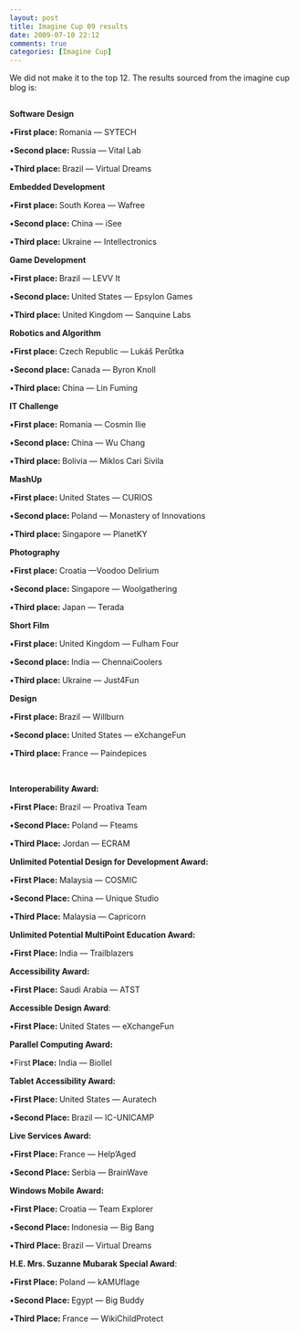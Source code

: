 ```yaml
---
layout: post
title: Imagine Cup 09 results
date: 2009-07-10 22:12
comments: true
categories: [Imagine Cup]
---
```

We did not make it to the top 12. The results sourced from the imagine cup blog is:
<p style="padding-top:15px;margin:0;"><strong>Software Design</strong></p>
<p style="padding-top:15px;margin:0;">•<strong>First place: </strong>Romania — SYTECH</p>
<p style="padding-top:15px;margin:0;">•<strong>Second place: </strong>Russia — Vital Lab</p>
<p style="padding-top:15px;margin:0;">•<strong>Third place: </strong>Brazil — Virtual Dreams</p>
<p style="padding-top:15px;margin:0;"><strong>Embedded Development</strong></p>
<p style="padding-top:15px;margin:0;">•<strong>First place: </strong>South Korea — Wafree</p>
<p style="padding-top:15px;margin:0;">•<strong>Second place: </strong>China — iSee</p>
<p style="padding-top:15px;margin:0;">•<strong>Third place: </strong>Ukraine — Intellectronics</p>
<p style="padding-top:15px;margin:0;"><strong>Game Development</strong></p>
<p style="padding-top:15px;margin:0;">•<strong>First place: </strong>Brazil — LEVV It</p>
<p style="padding-top:15px;margin:0;">•<strong>Second place: </strong>United States — Epsylon Games</p>
<p style="padding-top:15px;margin:0;">•<strong>Third place: </strong>United Kingdom — Sanquine Labs</p>
<p style="padding-top:15px;margin:0;"><strong>Robotics and Algorithm</strong></p>
<p style="padding-top:15px;margin:0;">•<strong>First place: </strong>Czech Republic — Lukáš Perůtka</p>
<p style="padding-top:15px;margin:0;">•<strong>Second place: </strong>Canada — Byron Knoll</p>
<p style="padding-top:15px;margin:0;">•<strong>Third place: </strong>China — Lin Fuming</p>
<p style="padding-top:15px;margin:0;"><strong>IT Challenge</strong></p>
<p style="padding-top:15px;margin:0;">•<strong>First place:</strong> Romania — Cosmin Ilie</p>
<p style="padding-top:15px;margin:0;">•<strong>Second place: </strong>China — Wu Chang</p>
<p style="padding-top:15px;margin:0;">•<strong>Third place: </strong>Bolivia — Miklos Cari Sivila</p>
<p style="padding-top:15px;margin:0;"><strong>MashUp</strong></p>
<p style="padding-top:15px;margin:0;">•<strong>First place: </strong>United States — CURIOS</p>
<p style="padding-top:15px;margin:0;">•<strong>Second place: </strong>Poland — Monastery of Innovations</p>
<p style="padding-top:15px;margin:0;">•<strong>Third place: </strong>Singapore — PlanetKY</p>
<p style="padding-top:15px;margin:0;"><strong>Photography</strong></p>
<p style="padding-top:15px;margin:0;">•<strong>First place: </strong>Croatia —Voodoo Delirium</p>
<p style="padding-top:15px;margin:0;">•<strong>Second place: </strong>Singapore — Woolgathering</p>
<p style="padding-top:15px;margin:0;">•<strong>Third place: </strong>Japan — Terada</p>
<p style="padding-top:15px;margin:0;"><strong>Short Film</strong></p>
<p style="padding-top:15px;margin:0;">•<strong>First place: </strong>United Kingdom — Fulham Four</p>
<p style="padding-top:15px;margin:0;">•<strong>Second place: </strong>India — ChennaiCoolers</p>
<p style="padding-top:15px;margin:0;">•<strong>Third place: </strong>Ukraine — Just4Fun</p>
<p style="padding-top:15px;margin:0;"><strong>Design</strong></p>
<p style="padding-top:15px;margin:0;">•<strong>First place: </strong>Brazil — Willburn</p>
<p style="padding-top:15px;margin:0;">•<strong>Second place: </strong>United States — eXchangeFun</p>
<p style="padding-top:15px;margin:0;">•<strong>Third place: </strong>France — Paindepices</p>
<p style="padding-top:15px;margin:0;"></p>
<p style="padding-top:15px;margin:0;"></p>
<p style="padding-top:15px;margin:0;"><strong>Interoperability Award:</strong></p>
<p style="padding-top:15px;margin:0;">•<strong>First Place:</strong> Brazil — Proativa Team</p>
<p style="padding-top:15px;margin:0;">•<strong>Second Place:</strong> Poland — Fteams</p>
<p style="padding-top:15px;margin:0;">•<strong>Third Place:</strong> Jordan — ECRAM</p>
<p style="padding-top:15px;margin:0;"><strong>Unlimited Potential Design for Development Award:</strong></p>
<p style="padding-top:15px;margin:0;">•<strong>First Place: </strong>Malaysia — COSMIC</p>
<p style="padding-top:15px;margin:0;">•<strong>Second Place: </strong>China — Unique Studio</p>
<p style="padding-top:15px;margin:0;">•<strong>Third Place:</strong> Malaysia — Capricorn</p>
<p style="padding-top:15px;margin:0;"><strong>Unlimited Potential MultiPoint Education Award:</strong></p>
<p style="padding-top:15px;margin:0;">•<strong>First Place: </strong>India — Trailblazers</p>
<p style="padding-top:15px;margin:0;"><strong>Accessibility Award:</strong></p>
<p style="padding-top:15px;margin:0;">•<strong>First Place:</strong> Saudi Arabia — ATST</p>
<p style="padding-top:15px;margin:0;"><strong>Accessible Design Award</strong>:</p>
<p style="padding-top:15px;margin:0;">•<strong>First Place: </strong>United States — eXchangeFun</p>
<p style="padding-top:15px;margin:0;"><strong>Parallel Computing Award:</strong></p>
<p style="padding-top:15px;margin:0;">•First<strong> Place:</strong> India — Biollel</p>
<p style="padding-top:15px;margin:0;"><strong>Tablet Accessibility Award:</strong></p>
<p style="padding-top:15px;margin:0;">•<strong>First Place: </strong>United States — Auratech</p>
<p style="padding-top:15px;margin:0;">•<strong>Second Place: </strong>Brazil — IC-UNICAMP</p>
<p style="padding-top:15px;margin:0;"><strong>Live Services Award:</strong></p>
<p style="padding-top:15px;margin:0;">•<strong>First Place: </strong>France — Help’Aged</p>
<p style="padding-top:15px;margin:0;">•<strong>Second Place: </strong>Serbia — BrainWave</p>
<p style="padding-top:15px;margin:0;"><strong>Windows Mobile Award:</strong></p>
<p style="padding-top:15px;margin:0;">•<strong>First Place: </strong>Croatia — Team Explorer</p>
<p style="padding-top:15px;margin:0;">•<strong>Second Place: </strong>Indonesia — Big Bang</p>
<p style="padding-top:15px;margin:0;">•<strong>Third Place: </strong>Brazil — Virtual Dreams</p>
<p style="padding-top:15px;margin:0;"><strong>H.E. Mrs. Suzanne Mubarak Special Award</strong>:</p>
<p style="padding-top:15px;margin:0;">•<strong>First Place: </strong>Poland — kAMUflage</p>
<p style="padding-top:15px;margin:0;">•<strong>Second Place: </strong>Egypt — Big Buddy</p>
<p style="padding-top:15px;margin:0;">•<strong>Third Place: </strong>France — WikiChildProtect</p>
